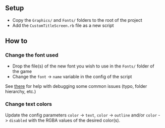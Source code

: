 ## Setup

- Copy the `Graphics/` and `Fonts/` folders to the root of the project
- Add the `CustomTitleScreen.rb` file as a new script

## How to

### Change the font used

- Drop the file(s) of the new font you wish to use in the `Fonts/` folder of the game
- Change the `font` -> `name` variable in the config of the script

See [there](https://forums.rpgmakerweb.com/index.php?threads/how-do-i-font-change-vx-ace.136293/#post-1186160) for help with debugging some common issues (typo, folder hierarchy, etc.)

### Change text colors

Update the config parameters `color` -> `text`, `color` -> `outline` and/or `color` -> `disabled` with the RGBA values of the desired color(s).
